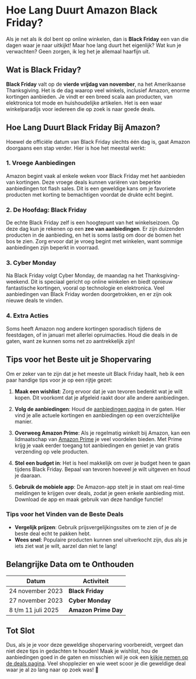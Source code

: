 # Hoe Lang Duurt Amazon Black Friday?

Als je net als ik dol bent op online winkelen, dan is **Black Friday** een van die dagen waar je naar uitkijkt! Maar hoe lang duurt het eigenlijk? Wat kun je verwachten? Geen zorgen, ik leg het je allemaal haarfijn uit. 

## Wat is Black Friday?

**Black Friday** valt op de **vierde vrijdag van november**, na het Amerikaanse Thanksgiving. Het is de dag waarop veel winkels, inclusief Amazon, enorme kortingen aanbieden. Je vindt er een breed scala aan producten, van elektronica tot mode en huishoudelijke artikelen. Het is een waar winkelparadijs voor iedereen die op zoek is naar goede deals.

## Hoe Lang Duurt Black Friday Bij Amazon?

Hoewel de officiële datum van Black Friday slechts één dag is, gaat Amazon doorgaans een stap verder. Hier is hoe het meestal werkt:

### 1. Vroege Aanbiedingen

Amazon begint vaak al enkele weken voor Black Friday met het aanbieden van kortingen. Deze vroege deals kunnen variëren van beperkte aanbiedingen tot flash sales. Dit is een geweldige kans om je favoriete producten met korting te bemachtigen voordat de drukte echt begint.

### 2. De Hoofdag: Black Friday

De echte Black Friday zelf is een hoogtepunt van het winkelseizoen. Op deze dag kun je rekenen op een **zee van aanbiedingen**. Er zijn duizenden producten in de aanbieding, en het is soms lastig om door de bomen het bos te zien. Zorg ervoor dat je vroeg begint met winkelen, want sommige aanbiedingen zijn beperkt in voorraad.

### 3. Cyber Monday

Na Black Friday volgt Cyber Monday, de maandag na het Thanksgiving-weekend. Dit is speciaal gericht op online winkelen en biedt opnieuw fantastische kortingen, vooral op technologie en elektronica. Veel aanbiedingen van Black Friday worden doorgetrokken, en er zijn ook nieuwe deals te vinden.

### 4. Extra Acties

Soms heeft Amazon nog andere kortingen sporadisch tijdens de feestdagen, of in januari met allerlei opruimacties. Houd die deals in de gaten, want ze kunnen soms net zo aantrekkelijk zijn!

## Tips voor het Beste uit je Shopervaring

Om er zeker van te zijn dat je het meeste uit Black Friday haalt, heb ik een paar handige tips voor je op een rijtje gezet:

1. **Maak een wishlist**: Zorg ervoor dat je van tevoren bedenkt wat je wilt kopen. Dit voorkomt dat je afgeleid raakt door alle andere aanbiedingen.
   
2. **Volg de aanbiedingen**: Houd de [aanbiedingen pagina](https://132.nl/amazondealspagina) in de gaten. Hier vind je alle actuele kortingen en aanbiedingen op een overzichtelijke manier.

3. **Overweeg Amazon Prime**: Als je regelmatig winkelt bij Amazon, kan een lidmaatschap van [Amazon Prime](https://132.nl/amazonprime30dagengratis) je veel voordelen bieden. Met Prime krijg je vaak eerder toegang tot aanbiedingen en geniet je van gratis verzending op vele producten.

4. **Stel een budget in**: Het is heel makkelijk om over je budget heen te gaan tijdens Black Friday. Bepaal van tevoren hoeveel je wilt uitgeven en houd je daaraan.

5. **Gebruik de mobiele app**: De Amazon-app stelt je in staat om real-time meldingen te krijgen over deals, zodat je geen enkele aanbieding mist. Download de app en maak gebruik van deze handige functie!

### Tips voor het Vinden van de Beste Deals

- **Vergelijk prijzen**: Gebruik prijsvergelijkingssites om te zien of je de beste deal echt te pakken hebt.
- **Wees snel**: Populaire producten kunnen snel uitverkocht zijn, dus als je iets ziet wat je wilt, aarzel dan niet te lang!

## Belangrijke Data om te Onthouden

| Datum               | Activiteit                       |
|---------------------|---------------------------------|
| 24 november 2023    | **Black Friday**                |
| 27 november 2023    | **Cyber Monday**                |
| 8 t/m 11 juli 2025  | **Amazon Prime Day**            |

## Tot Slot

Dus, als je je voor deze geweldige shopervaring voorbereidt, vergeet dan niet deze tips in gedachten te houden! Maak je wishlist, hou de aanbiedingen goed in de gaten en misschien wil je ook een [kijkje nemen op de deals pagina](https://132.nl/amazondealspagina). Veel shopplezier en wie weet scoor je die geweldige deal waar je al zo lang naar op zoek was! 🎉
